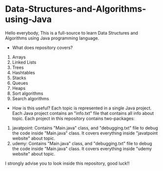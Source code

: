 # Data-Structures-and-Algorithms-using-Java
Hello everybody,
This is a full-source to learn Data Structures and Algorithms using Java programming language.

* What does repository covers?
1. Arrays
2. Linked Lists
3. Trees
4. Hashtables
5. Stacks
6. Queues
7. Heaps
8. Sort algorithms
9. Search algorithms

* How is this useful?
Each topic is represented in a single Java project. Each Java project contains an "info.txt" file that contains all info about topic.
Each project in this repository contains two-packages:
1. javatpoint:
Contains "Main.java" class, and "debugging.txt" file to debug the code inside "Main.java" class. It covers everything inside "javatpoint website" about topic.
2. udemy:
Contains "Main.java" class, and "debugging.txt" file to debug the code inside "Main.java" class. It covers everything inside "udemy website" about topic.

I strongly advise you to look inside this repository, good luck!!
